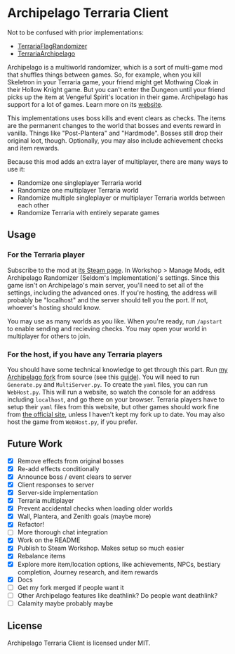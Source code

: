 # Archipelago Terraria Client

Not to be confused with prior implementations:

* [TerrariaFlagRandomizer](https://github.com/Cronus-waters/TerrariaFlagRandomizer)
* [TerrariaArchipelago](https://github.com/Whoneedspacee/TerrariaArchipelago)

Archipelago is a multiworld randomizer, which is a sort of multi-game mod that shuffles things
between games. So, for example, when you kill Skeletron in your Terraria game, your friend
might get Mothwing Cloak in their Hollow Knight game. But you can't enter the Dungeon
until your friend picks up the item at Vengeful Spirit's location in their game. Archipelago
has support for a lot of games. Learn more on its [website](https://archipelago.gg/).

This implementations uses boss kills and event clears as checks. The items are the permanent
changes to the world that bosses and events reward in vanilla. Things like "Post-Plantera" and
"Hardmode". Bosses still drop their original loot, though. Optionally, you may also include
achievement checks and item rewards.

Because this mod adds an extra layer of multiplayer, there are many ways to use it:
* Randomize one singleplayer Terraria world
* Randomize one multiplayer Terraria world
* Randomize multiple singleplayer or multiplayer Terraria worlds between each other
* Randomize Terraria with entirely separate games

## Usage

### For the Terraria player

Subscribe to the mod at
[its Steam page](https://steamcommunity.com/sharedfiles/filedetails/?id=2922217554). In Workshop >
Manage Mods, edit Archipelago Randomizer (Seldom's Implementation)'s settings. Since this game
isn't on Archipelago's main server, you'll need to set all of the settings, including the advanced
ones. If you're hosting, the address will probably be "localhost" and the server should tell you
the port. If not, whoever's hosting should know.

You may use as many worlds as you like. When you're ready, run `/apstart` to enable sending
and recieving checks. You may open your world in multiplayer for others to join.

### For the host, if you have any Terraria players

You should have some technical knowledge to get through this part. Run
[my Archipelago fork](https://github.com/Seldom-SE/Archipelago/tree/terraria) from source (see this
[guide](https://github.com/Seldom-SE/Archipelago/blob/terraria/docs/running%20from%20source.md)).
You will need to run `Generate.py` and `MultiServer.py`. To create the `yaml` files, you can run
`WebHost.py`. This will run a website, so watch the console for an address including `localhost`,
and go there on your browser. Terraria players have to setup their `yaml` files from this website,
but other games should work fine from [the official site](https://archipelago.gg/), unless I
haven't kept my fork up to date. You may also host the game from `WebHost.py`, if you prefer.

## Future Work

- [X] Remove effects from original bosses
- [X] Re-add effects conditionally
- [X] Announce boss / event clears to server
- [X] Client responses to server
- [X] Server-side implementation
- [X] Terraria multiplayer
- [X] Prevent accidental checks when loading older worlds
- [X] Wall, Plantera, and Zenith goals (maybe more)
- [X] Refactor!
- [ ] More thorough chat integration
- [X] Work on the README
- [X] Publish to Steam Workshop. Makes setup so much easier
- [X] Rebalance items
- [X] Explore more item/location options, like achievements, NPCs, bestiary completion, Journey
research, and item rewards
- [X] Docs
- [ ] Get my fork merged if people want it
- [ ] Other Archipelago features like deathlink? Do people want deathlink?
- [ ] Calamity maybe probably maybe

## License

Archipelago Terraria Client is licensed under MIT.

